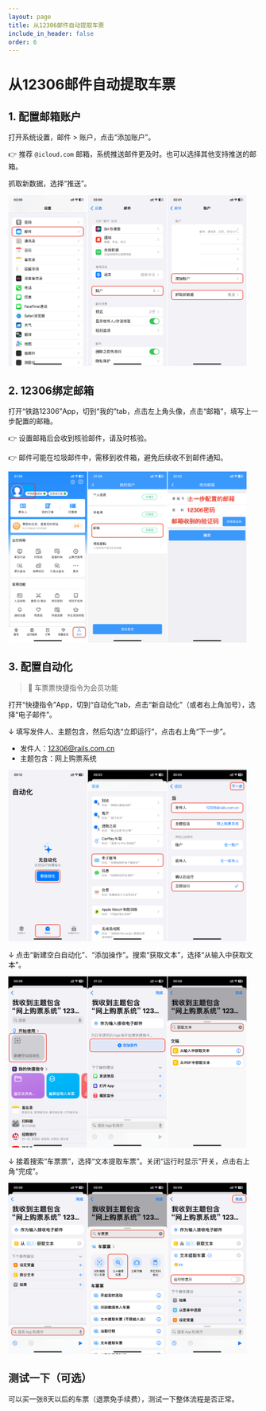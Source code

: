```yaml
---
layout: page
title: 从12306邮件自动提取车票
include_in_header: false
order: 6
---
```


# 从12306邮件自动提取车票

## 1. 配置邮箱账户

打开系统设置，邮件 > 账户，点击“添加账户”。

👉 推荐 `@icloud.com` 邮箱，系统推送邮件更及时。也可以选择其他支持推送的邮箱。

抓取新数据，选择“推送”。

<img src="../assets/text-to-ticket-automation-1.png" width="480" height="344"/>

## 2. 12306绑定邮箱

打开“铁路12306”App，切到“我的”tab，点击左上角头像，点击“邮箱”，填写上一步配置的邮箱。

👉 设置邮箱后会收到核验邮件，请及时核验。

👉 邮件可能在垃圾邮件中，需移到收件箱，避免后续收不到邮件通知。

<img src="../assets/text-to-ticket-automation-2.png" width="480" height="344"/>

## 3. 配置自动化

> 👑 车票票快捷指令为会员功能

打开“快捷指令”App，切到“自动化”tab，点击“新自动化”（或者右上角加号），选择“电子邮件”。

↓ 填写发件人、主题包含，然后勾选“立即运行”，点击右上角“下一步”。

* 发件人：12306@rails.com.cn
* 主题包含：网上购票系统

<img src="../assets/text-to-ticket-automation-3-1.png" width="480" height="344"/>

↓ 点击“新建空白自动化”、“添加操作”。搜索“获取文本”，选择“从输入中获取文本”。

<img src="../assets/text-to-ticket-automation-3-2.png" width="480" height="344"/>

↓ 接着搜索“车票票”，选择“文本提取车票”。关闭“运行时显示”开关，点击右上角“完成”。

<img src="../assets/text-to-ticket-automation-3-3.png" width="480" height="344"/>

## 测试一下（可选）

可以买一张8天以后的车票（退票免手续费），测试一下整体流程是否正常。